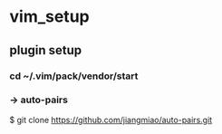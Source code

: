 # vim_setup
## plugin setup
### cd ~/.vim/pack/vendor/start
### -> auto-pairs 
$ git clone https://github.com/jiangmiao/auto-pairs.git
